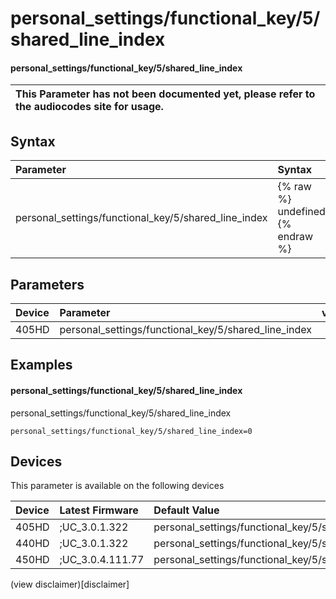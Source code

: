 ﻿---
description: personal_settings/functional_key/5/shared_line_index
search:
    keywords: ['personal_settings','functional_key','5','shared_line_index']
---

# personal_settings/functional_key/5/shared_line_index

#### personal_settings/functional_key/5/shared_line_index


| This Parameter has not been documented yet, please refer to the audiocodes site for usage.  |
| :--- |

## Syntax
| Parameter | Syntax |
| :--- | :--- |
|personal_settings/functional_key/5/shared_line_index | {% raw %} undefined {% endraw %} |

## Parameters
|Device|Parameter|value|Description|
|:---|:---|:---|:---|
| 405HD | personal_settings/functional_key/5/shared_line_index |  |  |

## Examples
#### personal_settings/functional_key/5/shared_line_index

personal_settings/functional_key/5/shared_line_index

```
personal_settings/functional_key/5/shared_line_index=0
```

## Devices
This parameter is available on the following devices

| Device | Latest Firmware | Default Value |
|:---|:---|:---|
| 405HD | ;UC_3.0.1.322 | personal_settings/functional_key/5/shared_line_index=0 
| 440HD | ;UC_3.0.1.322 | personal_settings/functional_key/5/shared_line_index=0 
| 450HD | ;UC_3.0.4.111.77 | personal_settings/functional_key/5/shared_line_index=0 

(view disclaimer)[disclaimer]

